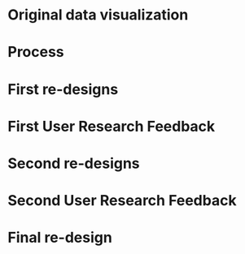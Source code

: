# Original data visualization
# Process
# First re-designs 
# First User Research Feedback 
# Second re-designs 
# Second User Research Feedback 
# Final re-design
